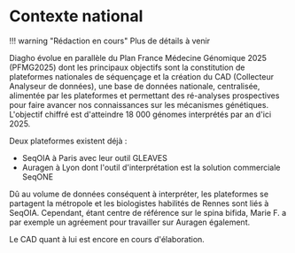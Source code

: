 # Contexte national

!!! warning "Rédaction en cours"
    Plus de détails à venir

Diagho évolue en parallèle du Plan France Médecine Génomique 2025 (PFMG2025) dont les
principaux objectifs sont la constitution de plateformes nationales de séquençage et la
création du CAD (Collecteur Analyseur de données), une base de données nationale,
centralisée, alimentée par les plateformes et permettant des ré-analyses prospectives
pour faire avancer nos connaissances sur les mécanismes génétiques.\
L'objectif chiffré est d'atteindre 18 000 génomes interprétés par an d'ici 2025.

Deux plateformes existent déjà :

- SeqOIA à Paris avec leur outil GLEAVES
- Auragen à Lyon dont l'outil d'interprétation est la solution commerciale SeqONE

Dû au volume de données conséquent à interpréter, les plateformes se partagent la
métropole et les biologistes habilités de Rennes sont liés à SeqOIA. Cependant, étant
centre de référence sur le spina bifida, Marie F. a par exemple un agréement pour
travailler sur Auragen également.

Le CAD quant à lui est encore en cours d'élaboration.

